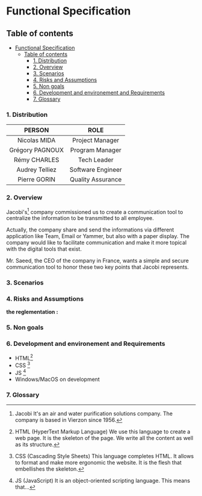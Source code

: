 # Functional Specification

## Table of contents
- [Functional Specification](#functional-specification)
  - [Table of contents](#table-of-contents)
    - [1. Distribution](#1-distribution)
    - [2. Overview](#2-overview)
    - [3. Scenarios](#3-scenarios)
    - [4. Risks and Assumptions](#4-risks-and-assumptions)
    - [5. Non goals](#5-non-goals)
    - [6. Development and environement and Requirements](#6-development-and-environement-and-requirements)
    - [7. Glossary](#7-glossary)

### 1. Distribution

| PERSON | ROLE |
| :-: | :-: |
| Nicolas MIDA | Project Manager |
| Grégory PAGNOUX | Program Manager |
| Rémy CHARLES | Tech Leader |
| Audrey Telliez | Software Engineer |
| Pierre GORIN | Quality Assurance |
  
### 2. Overview

Jacobi's[^1] company commissioned us to create a communication tool to centralize the information to be transmitted to all employee.

Actually, the company share and send the informations via different application like Team, Email or Yammer, but also with a paper display. The company would like to facilitate communication and make it more topical with the digital tools that exist.

Mr. Saeed, the CEO of the company in France, wants a simple and secure communication tool to honor these two key points that Jacobi represents.

### 3. Scenarios

### 4. Risks and Assumptions

**the reglementation :**

### 5. Non goals

### 6. Development and environement and Requirements

  - HTML[^2]
  - CSS [^3]
  - JS [^4]
  - Windows/MacOS on development
  
### 7. Glossary

[^1]: Jacobi
It's an air and water purification solutions company. The company is based in Vierzon since 1956.

[^2]: HTML (HyperText Markup Language)
We use this language to create a web page. It is the skeleton of the page. We write all the content as well as its structure.

[^3]: CSS (Cascading Style Sheets)
This language completes HTML. It allows to format and make more ergonomic the website. It is the flesh that embellishes the skeleton.

[^4]: JS (JavaScript)
It is an object-oriented scripting language. This means that...